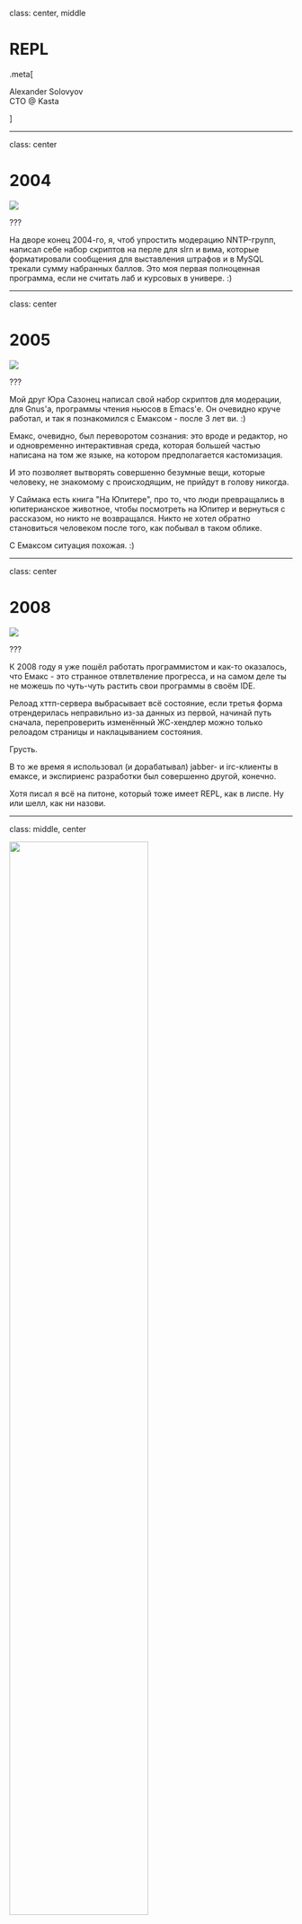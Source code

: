 class: center, middle

# REPL

.meta[<p>Alexander Solovyov<br>CTO @ Kasta</p>]

---

class: center

# 2004

<img src="img/slrn.png">

???

На дворе конец 2004-го, я, чтоб упростить модерацию NNTP-групп, написал себе
набор скриптов на перле для slrn и вима, которые форматировали сообщения для
выставления штрафов и в MySQL трекали сумму набранных баллов. Это моя первая
полноценная программа, если не считать лаб и курсовых в универе. :)

---

class: center

# 2005 

<img src="img/gnus.png">

???

Мой друг Юра Сазонец написал свой набор скриптов для модерации, для Gnus'а,
программы чтения ньюсов в Emacs'е. Он очевидно круче работал, и так я
познакомился с Емаксом - после 3 лет ви. :)

Емакс, очевидно, был переворотом сознания: это вроде и редактор, но и
одновременно интерактивная среда, которая большей частью написана на том же
языке, на котором предполагается кастомизация.

И это позволяет вытворять совершенно безумные вещи, которые человеку, не
знакомому с происходящим, не прийдут в голову никогда.

У Саймака есть книга "На Юпитере", про то, что люди превращались в юпитерианское
животное, чтобы посмотреть на Юпитер и вернуться с рассказом, но никто не
возвращался. Никто не хотел обратно становиться человеком после того, как
побывал в таком облике.

С Емаксом ситуация похожая. :)

---

class: center

# 2008

<img src="img/emacs-jabber.png">

???

К 2008 году я уже пошёл работать программистом и как-то оказалось, что Емакс -
это странное отвлетвление прогресса, и на самом деле ты не можешь по чуть-чуть
растить свои программы в своём IDE. 

Релоад хттп-сервера выбрасывает всё состояние, если третья форма отрендерилась
неправильно из-за данных из первой, начинай путь сначала, перепроверить
изменённый ЖС-хендлер можно только релоадом страницы и наклацыванием состояния.

Грусть.

В то же время я использовал (и дорабатывал) jabber- и irc-клиенты в емаксе, и
экспириенс разработки был совершенно другой, конечно.

Хотя писал я всё на питоне, который тоже имеет REPL, как в лиспе. Ну или шелл,
как ни назови.

---

class: middle, center

<img src="img/django.svg" width="70%">

???

Разработчики Джанги старались, как могли разработчики, которые писали на
пайтоне. Шелл подгружал всякие хелперы, все его импрувили, и всё такое.

---

# Execute, fix, rince and repeat

```python
$ make shell
>>> from project.package import models
>>> models.call_something()
Exception
>>> ^D

# повторить, пока не заработает
```

???

Питон умеет перезагружать модули, но из-за накапливаемого в объектах и в
глобальных переменных и того, как построены проекты на питоне - релоад нормально
не работает. 

Всякие фласки и джанги на релоаде выбрасывают всё состояние, что могут и
импортируют всё заново, и это обычно работает, но иногда ломается.

Эксперименты в шелле в то же время все обычно делают выходом и входом и
накоплением состояния опять.

---

# REPL

* Read-Eval-Print Loop
* [Википедия про функциональность](https://en.wikipedia.org/wiki/Read%E2%80%93eval%E2%80%93print_loop#Functionality)
* Инструмент для изучения
* Инструмент для экспериментов
* Инструмент для тестов
* Инструмент для дебага и исправлений

---

# Изучение

## Тут всё ясно

* Дополнение
* Документация
* Исходный код

???

С изучением в принципе везде одинаково - разве что в JS в шелле доку не
почитаешь.

---

# Эксперименты

* Возможность быстро исполнить отдельное выражение
* Редактор, подключенный к реплу
* Репл, подключенный к программе
* Изменения программы на лету

???

Внезапно, тема экспериментов сильно шире, чем то, что предлагают нам шеллы
обычных языков. 

Нормальная для меня ситуация - когда я пишу функцию на кложе, я её части
исполняю, чтоб посмотреть, что результат ожидаемый. Более того, когда я функцию
дописал/изменил, я её тоже могу отправить в репл и она заменит собой текущую
имплементацию, в результате меняя поведение всей программы.

---

# Тесты

* Результаты экспериментов с функцией переносятся в тесты
* Код, который легко тестировать
* Не TDD, а DDT

???

В результате того, что разработка с REPL'ом обычно выглядит итеративно, bottom
up, и эксперименты легко перенести в тесты, и программа складывается из
кусочков, которые хорошо подходят для тестирования.

Не Test-Driven Development, а Development-Driven Testing

---

class: center

<img src="img/deep-space-1.png" style="max-width: 80%">

???

Интересно, что программа управления Deep Space 1 была написана на Common Lisp'е
(LispWorks), и получила награду `NASA Software of the Year 1999`. За то, что в
процессе полёта благодаря REPL'у удалось идентифицировать причину проблемы и
починить её.

> Drifting off course several light-minutes away from Earth

---

# Figwheel

* figwheel.org
* Live Reload для CLJS
* REPL для CLJS
* Life-changing опыт

???

Не хочется забыть упомянуть Figwheel, который вырос из того, как обычно на
функциональных языках разрабатывают. Это проект, который даёт REPL из редактора
прямо в браузер, так что можно менять поведение SPA, и заодно следит за
изменениями файлов и апдейтит код в браузере сам.

У ЖС, несмотря на то, что это в теории должно работать, на практике классы,
состояние в разных неожиданных местах и вообще общий подход делают сложным
работу обновления по живому. Более того, долго этим назывался автоматический
релоад страницы после изменения файла.

---

class: center, middle

# Демо

---

# Ссылки

* http://vvvvalvalval.github.io/posts/what-makes-a-good-repl.html
* https://vimeo.com/230220635
* https://www.youtube.com/watch?v=Ngt29DyNDRM
* https://en.wikipedia.org/wiki/Deep_Space_1#Remote_Agent
